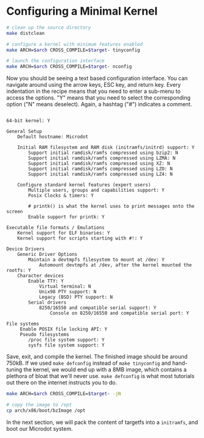 # Configuring a Minimal Kernel

```bash
# clean up the source directory
make distclean

# configure a kernel with minimum features enabled
make ARCH=$arch CROSS_COMPILE=$target- tinyconfig

# launch the configuration interface
make ARCH=$arch CROSS_COMPILE=$target- nconfig
```

Now you should be seeing a text based configuration interface. You can navigate
around using the arrow keys, ESC key, and return key. Every indentation in the
recipe means that you need to enter a sub-menu to access the options. "Y" means
that you need to select the corresponding option ("N" means deselect). Again,
a hashtag ("#") indicates a comment.

```

64-bit kernel: Y

General Setup
	Default hostname: Microdot

	Initial RAM filesystem and RAM disk (initramfs/initrd) support: Y
		Support initial ramdisk/ramfs compressed using bzip2: N
		Support initial ramdisk/ramfs compressed using LZMA: N
		Support initial ramdisk/ramfs compressed using XZ: N
		Support initial ramdisk/ramfs compressed using LZO: N
		Support initial ramdisk/ramfs compressed using LZ4: N 

	Configure standard kernel features (expert users)
		Multiple users, groups and capabilities support: Y
		Posix Clocks & timers: Y

		# printk() is what the kernel uses to print messages onto the screen
		Enable support for printk: Y

Executable file formats / Emulations
	Kernel support for ELF binaries: Y
	Kernel support for scripts starting with #!: Y

Device Drivers
	Generic Driver Options
		Maintain a devtmpfs filesystem to mount at /dev: Y
			Automount devtmpfs at /dev, after the kernel mounted the rootfs: Y
	Character devices
		Enable TTY: Y
			Virtual terminal: N
			Unix98 PTY support: N
			Legacy (BSD) PTY support: N
		Serial drivers
			8250/16550 and compatible serial support: Y
				Console on 8250/16550 and compatible serial port: Y

File systems
	 Enable POSIX file locking API: Y
	 Pseudo filesystems
	 	/proc file system support: Y
	 	sysfs file system support: Y

```

Save, exit, and compile the kernel. The finished image should be around 750kB.
If we used `make defconfig` instead of `make tinyconfig` and hand-tuning the
kernel, we would end up with a 8MB image, which contains a plethora of bloat
that we'll never use. `make defconfig` is what most tutorials out there on the
internet instructs you to do.

```bash
make ARCH=$arch CROSS_COMPILE=$target- -jN

# copy the image to /opt
cp arch/x86/boot/bzImage /opt
```

In the next section, we will pack the content of targetfs into a `initramfs`,
and boot our Microdot system.










